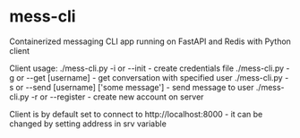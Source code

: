 # mess-cli
Containerized messaging CLI app running on FastAPI and Redis with Python client

Client usage:
./mess-cli.py -i or --init - create credentials file
./mess-cli.py -g or --get [username] - get conversation with specified user
./mess-cli.py -s or --send [username] ['some message'] - send message to user
./mess-cli.py -r or --register - create new account on server

Client is by default set to connect to http://localhost:8000 - it can be changed by setting address in srv variable

